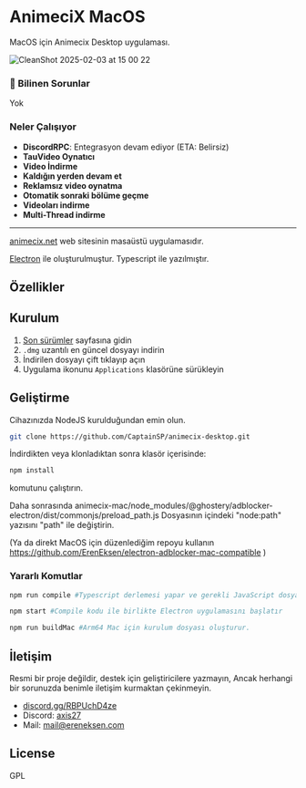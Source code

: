 # AnimeciX MacOS

MacOS için Animecix Desktop uygulaması.

![CleanShot 2025-02-03 at 15 00 22](https://github.com/user-attachments/assets/ada79eb5-390c-44cd-adf9-eba26b7e765f)

### 🚨 Bilinen Sorunlar

Yok

### Neler Çalışıyor

- **DiscordRPC**: Entegrasyon devam ediyor (ETA: Belirsiz)
- **TauVideo Oynatıcı**
- **Video İndirme**
- **Kaldığın yerden devam et**
- **Reklamsız video oynatma**
- **Otomatik sonraki bölüme geçme**
- **Videoları indirme**
- **Multi-Thread indirme**

---

[animecix.net](https://animecix.net) web sitesinin masaüstü uygulamasıdır.

[Electron](https://www.electronjs.org/) ile oluşturulmuştur. Typescript ile yazılmıştır.

## Özellikler

## Kurulum

1. [Son sürümler](https://github.com/CaptainSP/animecix-desktop/releases) sayfasına gidin
2. `.dmg` uzantılı en güncel dosyayı indirin
3. İndirilen dosyayı çift tıklayıp açın
4. Uygulama ikonunu `Applications` klasörüne sürükleyin

## Geliştirme

Cihazınızda NodeJS kurulduğundan emin olun.

```sh
git clone https://github.com/CaptainSP/animecix-desktop.git
```

İndirdikten veya klonladıktan sonra klasör içerisinde:

```sh
npm install
```

komutunu çalıştırın.

Daha sonrasında
animecix-mac/node_modules/@ghostery/adblocker-electron/dist/commonjs/preload_path.js
Dosyasının içindeki "node:path" yazısını "path" ile değiştirin.

(Ya da direkt MacOS için düzenlediğim repoyu kullanın https://github.com/ErenEksen/electron-adblocker-mac-compatible )

### Yararlı Komutlar

```sh
npm run compile #Typescript derlemesi yapar ve gerekli JavaScript dosyalarını oluşturur.
```

```sh
npm start #Compile kodu ile birlikte Electron uygulamasını başlatır
```

```sh
npm run buildMac #Arm64 Mac için kurulum dosyası oluşturur.
```

## İletişim

Resmi bir proje değildir, destek için geliştiricilere yazmayın,
Ancak herhangi bir sorunuzda benimle iletişim kurmaktan çekinmeyin.

- [discord.gg/RBPUchD4ze](https://discord.com/invite/RBPUchD4ze)
- Discord: [axis27](https://discord.com/users/286890811763720202)
- Mail: [mail@ereneksen.com](mailto://mail@ereneksen.com)

## License

GPL

